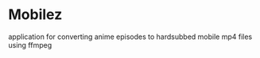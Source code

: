 Mobilez
=======

application for converting anime episodes to hardsubbed mobile mp4 files using ffmpeg
